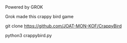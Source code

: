 Powered by GROK

Grok made this crappy bird game

git clone https://github.com/JOAT-MON-KOF/CrappyBird

python3 crappybird.py
